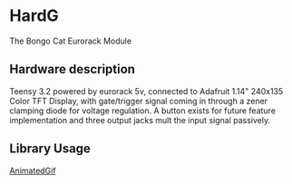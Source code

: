 # HardG
The Bongo Cat Eurorack Module

## Hardware description
Teensy 3.2 powered by eurorack 5v, connected to Adafruit 1.14" 240x135 Color TFT Display, with gate/trigger signal coming in through a zener clamping diode for voltage regulation. A button exists for future feature implementation and three output jacks mult the input signal passively. 

## Library Usage
[AnimatedGif](https://github.com/bitbank2/AnimatedGIF)
